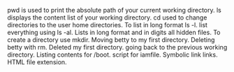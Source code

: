 pwd is used to print the absolute path of your current working directory.
ls displays the content list of your working directory.
cd used to change directories to the user home directories.
To list in long format ls -l.
list everything using ls -al.
Lists in long format and in digits all hidden files.
To create a directory use mkdir.
Moving betty to my first directory.
Deleting betty with rm.
Deleted my first directory.
going back to the previous working directory.
Listing contents for /boot.
script for iamfile.
Symbolic link links.
HTML file extension.
